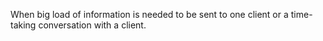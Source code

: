 When big load of information is needed to be sent to one client 
or 
a time-taking conversation with a client.
